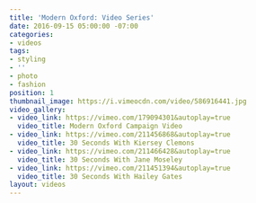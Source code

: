 ```yaml
---
title: 'Modern Oxford: Video Series'
date: 2016-09-15 05:00:00 -07:00
categories:
- videos
tags:
- styling
- ''
- photo
- fashion
position: 1
thumbnail_image: https://i.vimeocdn.com/video/586916441.jpg
video_gallery:
- video_link: https://vimeo.com/179094301&autoplay=true
  video_title: Modern Oxford Campaign Video
- video_link: https://vimeo.com/211456868&autoplay=true
  video_title: 30 Seconds With Kiersey Clemons
- video_link: https://vimeo.com/211466428&autoplay=true
  video_title: 30 Seconds With Jane Moseley
- video_link: https://vimeo.com/211451394&autoplay=true
  video_title: 30 Seconds With Hailey Gates
layout: videos
---
```


